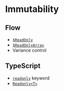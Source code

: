 # Immutability

## Flow

- [`$ReadOnly`](https://flow.org/en/docs/types/utilities/#toc-readonly)
- [`$ReadOnlyArray`](https://flow.org/en/docs/types/arrays/#toc-readonlyarray)
- Variance control

## TypeScript

- [`readonly`](https://www.typescriptlang.org/docs/handbook/interfaces.html#readonly-properties) keyword
- [`Readonly<T>`](https://www.typescriptlang.org/docs/handbook/advanced-types.html#mapped-types)

